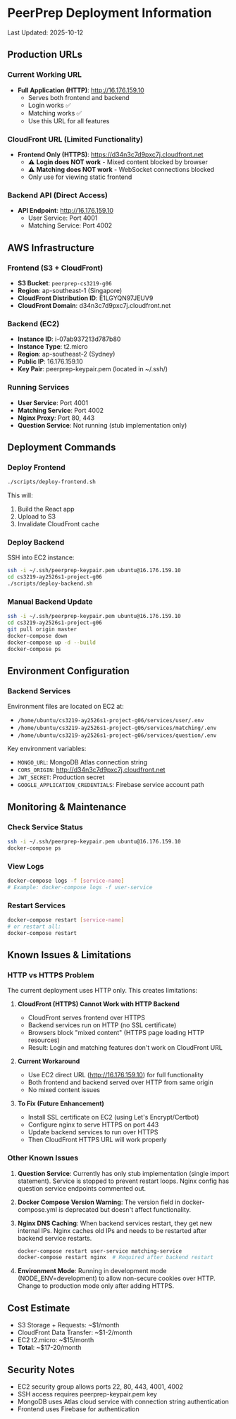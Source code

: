 # PeerPrep Deployment Information

Last Updated: 2025-10-12

## Production URLs

### Current Working URL
- **Full Application (HTTP)**: http://16.176.159.10
  - Serves both frontend and backend
  - Login works ✅
  - Matching works ✅
  - Use this URL for all features

### CloudFront URL (Limited Functionality)
- **Frontend Only (HTTPS)**: https://d34n3c7d9pxc7j.cloudfront.net
  - ⚠️ **Login does NOT work** - Mixed content blocked by browser
  - ⚠️ **Matching does NOT work** - WebSocket connections blocked
  - Only use for viewing static frontend

### Backend API (Direct Access)
- **API Endpoint**: http://16.176.159.10
  - User Service: Port 4001
  - Matching Service: Port 4002

## AWS Infrastructure

### Frontend (S3 + CloudFront)
- **S3 Bucket**: `peerprep-cs3219-g06`
- **Region**: ap-southeast-1 (Singapore)
- **CloudFront Distribution ID**: E1LGYQN97JEUV9
- **CloudFront Domain**: d34n3c7d9pxc7j.cloudfront.net

### Backend (EC2)
- **Instance ID**: i-07ab937213d787b80
- **Instance Type**: t2.micro
- **Region**: ap-southeast-2 (Sydney)
- **Public IP**: 16.176.159.10
- **Key Pair**: peerprep-keypair.pem (located in ~/.ssh/)

### Running Services
- **User Service**: Port 4001
- **Matching Service**: Port 4002
- **Nginx Proxy**: Port 80, 443
- **Question Service**: Not running (stub implementation only)

## Deployment Commands

### Deploy Frontend
```bash
./scripts/deploy-frontend.sh
```
This will:
1. Build the React app
2. Upload to S3
3. Invalidate CloudFront cache

### Deploy Backend
SSH into EC2 instance:
```bash
ssh -i ~/.ssh/peerprep-keypair.pem ubuntu@16.176.159.10
cd cs3219-ay2526s1-project-g06
./scripts/deploy-backend.sh
```

### Manual Backend Update
```bash
ssh -i ~/.ssh/peerprep-keypair.pem ubuntu@16.176.159.10
cd cs3219-ay2526s1-project-g06
git pull origin master
docker-compose down
docker-compose up -d --build
docker-compose ps
```

## Environment Configuration

### Backend Services
Environment files are located on EC2 at:
- `/home/ubuntu/cs3219-ay2526s1-project-g06/services/user/.env`
- `/home/ubuntu/cs3219-ay2526s1-project-g06/services/matching/.env`
- `/home/ubuntu/cs3219-ay2526s1-project-g06/services/question/.env`

Key environment variables:
- `MONGO_URL`: MongoDB Atlas connection string
- `CORS_ORIGIN`: http://d34n3c7d9pxc7j.cloudfront.net
- `JWT_SECRET`: Production secret
- `GOOGLE_APPLICATION_CREDENTIALS`: Firebase service account path

## Monitoring & Maintenance

### Check Service Status
```bash
ssh -i ~/.ssh/peerprep-keypair.pem ubuntu@16.176.159.10
docker-compose ps
```

### View Logs
```bash
docker-compose logs -f [service-name]
# Example: docker-compose logs -f user-service
```

### Restart Services
```bash
docker-compose restart [service-name]
# or restart all:
docker-compose restart
```

## Known Issues & Limitations

### HTTP vs HTTPS Problem
The current deployment uses HTTP only. This creates limitations:

1. **CloudFront (HTTPS) Cannot Work with HTTP Backend**
   - CloudFront serves frontend over HTTPS
   - Backend services run on HTTP (no SSL certificate)
   - Browsers block "mixed content" (HTTPS page loading HTTP resources)
   - Result: Login and matching features don't work on CloudFront URL

2. **Current Workaround**
   - Use EC2 direct URL (http://16.176.159.10) for full functionality
   - Both frontend and backend served over HTTP from same origin
   - No mixed content issues

3. **To Fix (Future Enhancement)**
   - Install SSL certificate on EC2 (using Let's Encrypt/Certbot)
   - Configure nginx to serve HTTPS on port 443
   - Update backend services to run over HTTPS
   - Then CloudFront HTTPS URL will work properly

### Other Known Issues

1. **Question Service**: Currently has only stub implementation (single import statement). Service is stopped to prevent restart loops. Nginx config has question service endpoints commented out.

2. **Docker Compose Version Warning**: The version field in docker-compose.yml is deprecated but doesn't affect functionality.

3. **Nginx DNS Caching**: When backend services restart, they get new internal IPs. Nginx caches old IPs and needs to be restarted after backend service restarts.
   ```bash
   docker-compose restart user-service matching-service
   docker-compose restart nginx  # Required after backend restart
   ```

4. **Environment Mode**: Running in development mode (NODE_ENV=development) to allow non-secure cookies over HTTP. Change to production mode only after adding HTTPS.

## Cost Estimate
- S3 Storage + Requests: ~$1/month
- CloudFront Data Transfer: ~$1-2/month
- EC2 t2.micro: ~$15/month
- **Total**: ~$17-20/month

## Security Notes
- EC2 security group allows ports 22, 80, 443, 4001, 4002
- SSH access requires peerprep-keypair.pem key
- MongoDB uses Atlas cloud service with connection string authentication
- Frontend uses Firebase for authentication

